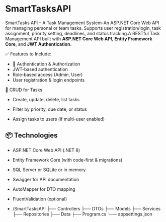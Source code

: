 # SmartTasksAPI
SmartTasks API – A Task Management System-An ASP.NET Core Web API for managing personal or team tasks. Supports user registration/login, task assignment, priority setting, deadlines, and status tracking.A RESTful Task Management API built with **ASP.NET Core Web API**, **Entity Framework Core**, and **JWT Authentication**.


✅ Features to Include:
- 🔐 Authentication & Authorization
- JWT-based authentication
- Role-based access (Admin, User)
- User registration & login endpoints

📝 CRUD for Tasks
- Create, update, delete, list tasks

- Filter by priority, due date, or status

- Assign tasks to users (if multi-user enabled)

## 📦 Technologies
- ASP.NET Core Web API (.NET 8)
- Entity Framework Core (with code-first & migrations)
- SQL Server or SQLite or in memory
- Swagger for API documentation
- AutoMapper for DTO mapping
- FluentValidation (optional)

- /SmartTasksAPI
  ├── Controllers
  ├── DTOs
  ├── Models
  ├── Services
  ├── Repositories
  ├── Data
  ├── Program.cs
  └── appsettings.json
